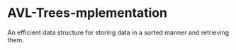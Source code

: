# AVL-Trees-mplementation
An efficient data structure for storing data in a sorted manner and retrieving them.
